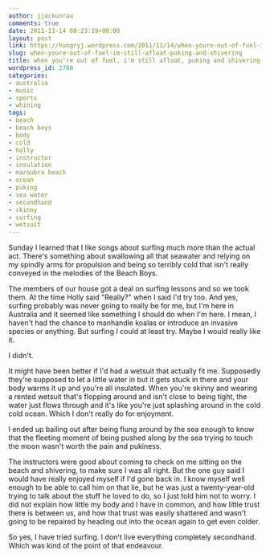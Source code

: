 ```yaml
---
author: jjackunrau
comments: true
date: 2011-11-14 08:23:19+00:00
layout: post
link: https://hungryj.wordpress.com/2011/11/14/when-youre-out-of-fuel-im-still-afloat-puking-and-shivering/
slug: when-youre-out-of-fuel-im-still-afloat-puking-and-shivering
title: when you're out of fuel, i'm still afloat, puking and shivering
wordpress_id: 2780
categories:
- australia
- music
- sports
- whining
tags:
- beach
- beach boys
- body
- cold
- holly
- instructor
- insulation
- maroubra beach
- ocean
- puking
- sea water
- secondhand
- skinny
- surfing
- wetsuit
---
```


Sunday I learned that I like songs about surfing much more than the actual act. There's something about swallowing all that seawater and relying on my spindly arms for propulsion and being so terribly cold that isn't really conveyed in the melodies of the Beach Boys.

The members of our house got a deal on surfing lessons and so we took them. At the time Holly said "Really?" when I said I'd try too. And yes, surfing probably was never going to really be for me, but I'm here in Australia and it seemed like something I should do when I'm here. I mean, I haven't had the chance to manhandle koalas or introduce an invasive species or anything. But surfing I could at least try. Maybe I would really like it.

I didn't.

It might have been better if I'd had a wetsuit that actually fit me. Supposedly they're supposed to let a little water in but it gets stuck in there and your body warms it up and you're all insulated. When you're skinny and wearing a rented wetsuit that's flopping around and isn't close to being tight, the water just flows through and it's like you're just splashing around in the cold cold ocean. Which I don't really do for enjoyment.

I ended up bailing out after being flung around by the sea enough to know that the fleeting moment of being pushed along by the sea trying to touch the moon wasn't worth the pain and pukiness.

The instructors were good about coming to check on me sitting on the beach and shivering, to make sure I was all right. But the one guy said I would have really enjoyed myself if I'd gone back in. I know myself well enough to be able to call him on that lie, but he was just a twenty-year-old trying to talk about the stuff he loved to do, so I just told him not to worry. I did not explain how little my body and I have in common, and how little trust there is between us, and how that trust was easily shattered and wasn't going to be repaired by heading out into the ocean again to get even colder.

So yes, I have tried surfing. I don't live everything completely secondhand. Which was kind of the point of that endeavour.
